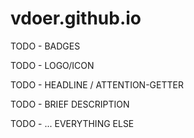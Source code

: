 # vdoer.github.io

TODO - BADGES

TODO - LOGO/ICON

TODO - HEADLINE / ATTENTION-GETTER

TODO - BRIEF DESCRIPTION

TODO - ... EVERYTHING ELSE
